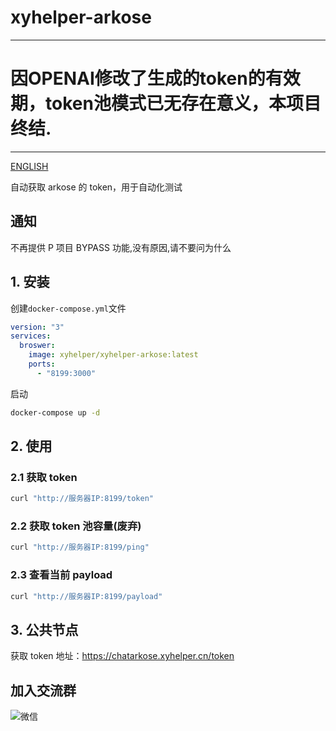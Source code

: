 # xyhelper-arkose

---
# 因OPENAI修改了生成的token的有效期，token池模式已无存在意义，本项目终结.
---
[ENGLISH](README_EN.md)

自动获取 arkose 的 token，用于自动化测试

## 通知

不再提供 P 项目 BYPASS 功能,没有原因,请不要问为什么

## 1. 安装

创建`docker-compose.yml`文件

```yaml
version: "3"
services:
  broswer:
    image: xyhelper/xyhelper-arkose:latest
    ports:
      - "8199:3000"
```

启动

```bash
docker-compose up -d
```

## 2. 使用

### 2.1 获取 token

```bash
curl "http://服务器IP:8199/token"
```

### 2.2 获取 token 池容量(废弃)

```bash
curl "http://服务器IP:8199/ping"
```

### 2.3 查看当前 payload

```bash
curl "http://服务器IP:8199/payload"
```

## 3. 公共节点

获取 token 地址：https://chatarkose.xyhelper.cn/token

## 加入交流群

![微信](https://xyhelper.github.io/xyhelperkf.png)
